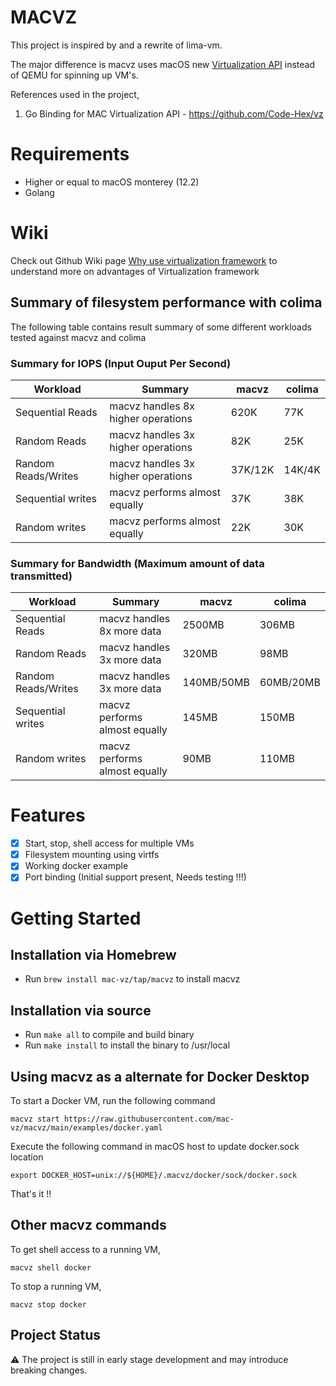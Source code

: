 # MACVZ

This project is inspired by and a rewrite of lima-vm.

The major difference is macvz uses macOS new [Virtualization API](https://developer.apple.com/documentation/virtualization?language=objc) instead of QEMU for spinning up VM's.

References used in the project,
1. Go Binding for MAC Virtualization API - https://github.com/Code-Hex/vz

# Requirements
- Higher or equal to macOS monterey (12.2)
- Golang

# Wiki
Check out Github Wiki page [Why use virtualization framework](https://github.com/mac-vz/macvz/wiki/Why-use-macOS-virtualization-framework-%3F) to understand more on advantages of Virtualization framework

## Summary of filesystem performance with colima

The following table contains result summary of some different workloads tested against macvz and colima

### Summary for IOPS (Input Ouput Per Second)
| Workload            | Summary                            | macvz   | colima |
|---------------------|------------------------------------|---------|--------|
| Sequential Reads    | macvz handles 8x higher operations | 620K    | 77K    |
| Random Reads        | macvz handles 3x higher operations | 82K     | 25K    |
| Random Reads/Writes | macvz handles 3x higher operations | 37K/12K | 14K/4K |
| Sequential writes   | macvz performs almost equally      | 37K     | 38K    |
| Random writes       | macvz performs almost equally      | 22K     | 30K    |

### Summary for Bandwidth (Maximum amount of data transmitted)
| Workload            | Summary                       | macvz      | colima    |
|---------------------|-------------------------------|------------|-----------|
| Sequential Reads    | macvz handles 8x more data    | 2500MB     | 306MB     |
| Random Reads        | macvz handles 3x more data    | 320MB      | 98MB      |
| Random Reads/Writes | macvz handles 3x more data    | 140MB/50MB | 60MB/20MB |
| Sequential writes   | macvz performs almost equally | 145MB      | 150MB     |
| Random writes       | macvz performs almost equally | 90MB       | 110MB     |

# Features
- [x] Start, stop, shell access for multiple VMs
- [x] Filesystem mounting using virtfs
- [x] Working docker example
- [x] Port binding (Initial support present, Needs testing !!!)

# Getting Started
## Installation via Homebrew
- Run `brew install mac-vz/tap/macvz` to install macvz

## Installation via source
- Run `make all` to compile and build binary
- Run `make install` to install the binary to /usr/local

## Using macvz as a alternate for Docker Desktop
To start a Docker VM, run the following command
```
macvz start https://raw.githubusercontent.com/mac-vz/macvz/main/examples/docker.yaml
```

Execute the following command in macOS host to update docker.sock location
```
export DOCKER_HOST=unix://${HOME}/.macvz/docker/sock/docker.sock
```

That's it !! 


## Other macvz commands

To get shell access to a running VM,
```
macvz shell docker
```

To stop a running VM,
```
macvz stop docker
```

## Project Status
⚠️ The project is still in early stage development and may introduce breaking changes.
